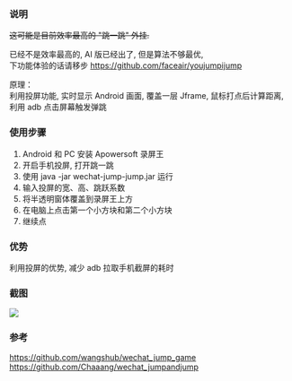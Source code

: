 ### 说明
~~这可能是目前效率最高的 "跳一跳" 外挂.~~


已经不是效率最高的, AI 版已经出了, 但是算法不够最优,  
下功能体验的话请移步 https://github.com/faceair/youjumpijump

原理：  
利用投屏功能, 实时显示 Android 画面, 覆盖一层 Jframe, 鼠标打点后计算距离, 利用 adb 点击屏幕触发弹跳
 

### 使用步骤
1. Android 和 PC 安装 Apowersoft 录屏王
2. 开启手机投屏, 打开跳一跳
3. 使用 java -jar wechat-jump-jump.jar 运行
4. 输入投屏的宽、高、跳跃系数
5. 将半透明窗体覆盖到录屏王上方
6. 在电脑上点击第一个小方块和第二个小方块
7. 继续点


### 优势

利用投屏的优势, 减少 adb 拉取手机截屏的耗时

### 截图

![](https://raw.githubusercontent.com/junbaor/wechat-jump-jump/master/screen/1.png)

### 参考
https://github.com/wangshub/wechat_jump_game  
https://github.com/Chaaang/wechat_jumpandjump
